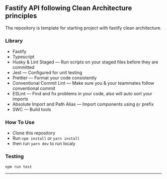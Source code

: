 ## Fastify API following Clean Architecture principles

The repository is template for starting project with fastify clean architecture.

### Library

- Fastify
- Typescript
- Husky & Lint Staged — Run scripts on your staged files before they are committed
- Jest — Configured for unit testing
- Prettier — Format your code consistently
- Conventional Commit Lint — Make sure you & your teammates follow conventional commit
- ESLint — Find and fix problems in your code, also will auto sort your imports
- Absolute Import and Path Alias — Import components using `@/` prefix
- SWC — Build tools

### How To Use

- Clone this repository
- Run `npm install` or `yarn install`
- then run `yarn dev` to run localy

### Testing

`npm run test`

---

